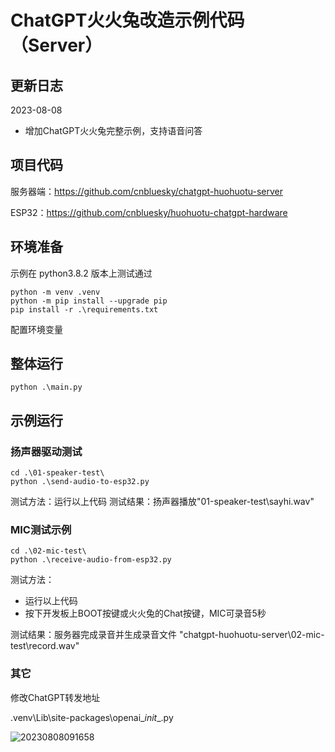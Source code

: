 # ChatGPT火火兔改造示例代码（Server）

## 更新日志

2023-08-08

- 增加ChatGPT火火兔完整示例，支持语音问答

## 项目代码

服务器端：https://github.com/cnbluesky/chatgpt-huohuotu-server

ESP32：https://github.com/cnbluesky/huohuotu-chatgpt-hardware

## 环境准备

示例在 python3.8.2 版本上测试通过

```
python -m venv .venv
python -m pip install --upgrade pip
pip install -r .\requirements.txt
```
配置环境变量

## 整体运行

```
python .\main.py
```
## 示例运行

### 扬声器驱动测试
```
cd .\01-speaker-test\
python .\send-audio-to-esp32.py
```
测试方法：运行以上代码
测试结果：扬声器播放"01-speaker-test\sayhi.wav"

### MIC测试示例
```
cd .\02-mic-test\
python .\receive-audio-from-esp32.py
```
测试方法：

- 运行以上代码
- 按下开发板上BOOT按键或火火兔的Chat按键，MIC可录音5秒

测试结果：服务器完成录音并生成录音文件 "chatgpt-huohuotu-server\02-mic-test\record.wav"


### 其它

修改ChatGPT转发地址

.venv\Lib\site-packages\openai\__init__.py

![20230808091658](https://guoxinghua-md-images-1256257597.cos.ap-beijing.myqcloud.com/note/20230808091658.png)